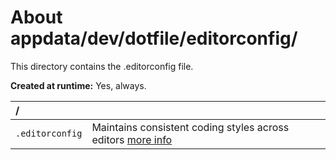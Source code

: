 # About appdata/dev/dotfile/editorconfig/
This directory contains the .editorconfig file.

**Created at runtime:** Yes, always.

| /                      |                                                                                             |
|:---------------------- |:------------------------------------------------------------------------------------------- |
| `.editorconfig`        | Maintains consistent coding styles across editors [more info](https://editorconfig.org/) |